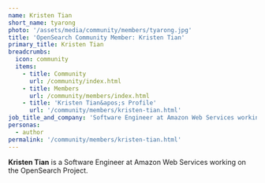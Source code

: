 ```yaml
---
name: Kristen Tian
short_name: tyarong
photo: '/assets/media/community/members/tyarong.jpg'
title: 'OpenSearch Community Member: Kristen Tian'
primary_title: Kristen Tian
breadcrumbs:
  icon: community
  items:
    - title: Community
      url: /community/index.html
    - title: Members
      url: /community/members/index.html
    - title: 'Kristen Tian&apos;s Profile'
      url: '/community/members/kristen-tian.html'
job_title_and_company: 'Software Engineer at Amazon Web Services working'
personas:
  - author
permalink: '/community/members/kristen-tian.html'
---
```


**Kristen Tian** is a Software Engineer at Amazon Web Services working on the OpenSearch Project.